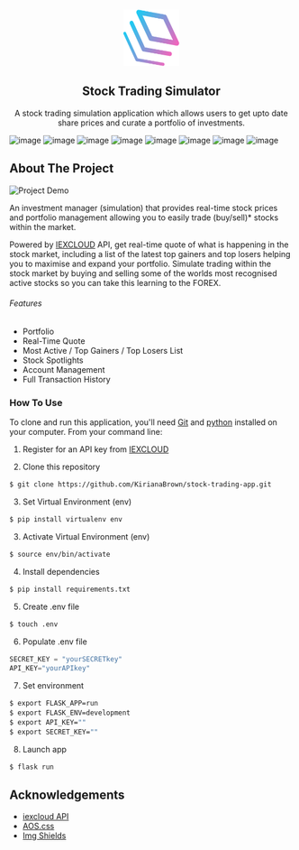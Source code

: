 <!-- PROJECT LOGO -->
<br />
<p align="center">
  <a href="https://github.com/KirianaBrown/stock-trading-app.git">
    <img src="./app/static/img/logo.svg" alt="Project Demo" width="100" height="100">
  </a>

  <h2 align="center">Stock Trading Simulator</h2>

  <p align="center">
    A stock trading simulation application which allows users to get upto date share prices and curate a portfolio of investments.
</p>

![image](https://img.shields.io/badge/HTML5-E34F26?style=for-the-badge&logo=html5&logoColor=white)
![image](https://img.shields.io/badge/CSS3-1572B6?style=for-the-badge&logo=css3&logoColor=white)
![image](https://img.shields.io/badge/Python-3776AB?style=for-the-badge&logo=python&logoColor=white)
![image](https://img.shields.io/badge/JavaScript-F7DF1E?style=for-the-badge&logo=javascript&logoColor=black)
![image](https://img.shields.io/badge/PostgreSQL-316192?style=for-the-badge&logo=postgresql&logoColor=white)
![image](https://img.shields.io/badge/Sass-CC6699?style=for-the-badge&logo=sass&logoColor=white)
![image](https://img.shields.io/badge/Flask-000000?style=for-the-badge&logo=flask&logoColor=white)
![image](https://img.shields.io/badge/Heroku-430098?style=for-the-badge&logo=heroku&logoColor=white)

<!-- ABOUT THE PROJECT -->

## About The Project

<img src="./app/static/img/readme1.png" alt="Project Demo">

An investment manager (simulation) that provides real-time stock prices and portfolio management allowing you to easily trade (buy/sell)\* stocks within the market.

Powered by [IEXCLOUD](https://iexcloud.io/) API, get real-time quote of what is happening in the stock market, including a list of the latest top gainers and top losers helping you to maximise and expand your portfolio. Simulate trading within the stock market by buying and selling some of the worlds most recognised active stocks so you can take this learning to the FOREX.

###### Features

- Portfolio
- Real-Time Quote
- Most Active / Top Gainers / Top Losers List
- Stock Spotlights
- Account Management
- Full Transaction History

### How To Use

To clone and run this application, you'll need [Git](https://git-scm.com) and [python](https://www.python.org/) installed on your computer. From your command line:

1. Register for an API key from [IEXCLOUD](https://iexcloud.io/)

2. Clone this repository

```bash
$ git clone https://github.com/KirianaBrown/stock-trading-app.git
```

3. Set Virtual Environment (env)

```bash
$ pip install virtualenv env
```

3. Activate Virtual Environment (env)

```bash
$ source env/bin/activate
```

4. Install dependencies

```bash
$ pip install requirements.txt
```

5. Create .env file

```bash
$ touch .env
```

6. Populate .env file

```python
SECRET_KEY = "yourSECRETkey"
API_KEY="yourAPIkey"
```

7. Set environment

```bash
$ export FLASK_APP=run
$ export FLASK_ENV=development
$ export API_KEY=""
$ export SECRET_KEY=""
```

8. Launch app

```bash
$ flask run
```

<!-- ACKNOWLEDGEMENTS -->

## Acknowledgements

- [iexcloud API](https://iexcloud.io/)
- [AOS.css](https://michalsnik.github.io/aos/)
- [Img Shields](https://shields.io)
